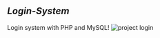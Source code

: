 ## **_Login-System_**
Login system with PHP and MySQL!
![project login](https://user-images.githubusercontent.com/60439056/73599311-c1bed300-4520-11ea-9d2d-26ded2f16d56.jpeg)
